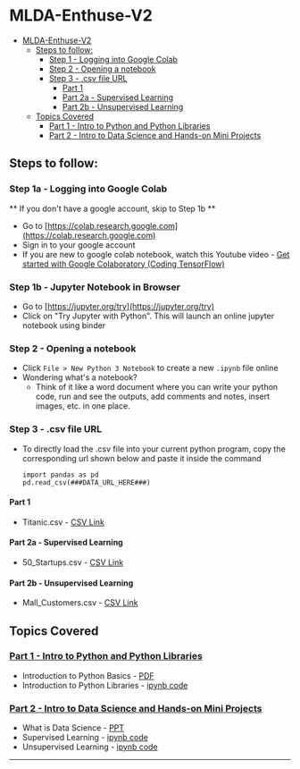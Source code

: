 # MLDA-Enthuse-V2

<!-- TOC depthFrom:1 depthTo:6 withLinks:1 updateOnSave:1 orderedList:0 -->

- [MLDA-Enthuse-V2](#mlda-enthuse-v2)
	- [Steps to follow:](#steps-to-follow)
		- [Step 1 - Logging into Google Colab](#step-1-logging-into-google-colab)
		- [Step 2 - Opening a notebook](#step-2-opening-a-notebook)
		- [Step 3 - .csv file URL](#step-3-csv-file-url)
			- [Part 1](#part-1)
			- [Part 2a - Supervised Learning](#part-2a-supervised-learning)
			- [Part 2b - Unsupervised Learning](#part-2b-unsupervised-learning)
	- [Topics Covered](#topics-covered)
		- [Part 1 - Intro to Python and Python Libraries](https://github.com/prasanth-ntu/MLDA-Enthuse-V2/tree/master/Part%201%20-%20Intro%20to%20Python%20and%20Python%20Libraries)
		- [Part 2 - Intro to Data Science and Hands-on Mini Projects](https://github.com/prasanth-ntu/MLDA-Enthuse-V2/tree/master/Part%202%20-%20Intro%20to%20Data%20Science%20and%20Hands-on%20Mini%20Projects)

<!-- /TOC -->
## Steps to follow:
### Step 1a - Logging into Google Colab
** If you don't have a google account, skip to Step 1b **
- Go to [https://colab.research.google.com](https://colab.research.google.com)
- Sign in to your google account
- If you are new to google colab notebook, watch this Youtube video -  [Get started with Google Colaboratory (Coding TensorFlow)](https://youtu.be/inN8seMm7UI)

### Step 1b - Jupyter Notebook in Browser
- Go to [https://jupyter.org/try](https://jupyter.org/try)
- Click on "Try Jupyter with Python". This will launch an online jupyter notebook using binder

### Step 2 - Opening a notebook
- Click `File > New Python 3 Notebook` to create a new `.ipynb` file online
- Wondering what's a notebook?
    - Think of it like a word document where you can write your python code, run and see the outputs, add comments and notes, insert images, etc. in one place.

### Step 3 - .csv file URL
- To directly load the .csv file into your current python program, copy the corresponding url shown below and paste it inside the command
    ```
    import pandas as pd
    pd.read_csv(###DATA_URL_HERE###)
    ```


#### Part 1
- Titanic.csv - [CSV Link](https://raw.githubusercontent.com/prasanth-ntu/MLDA-Enthuse-V2/master/Part%201%20-%20Intro%20to%20Python%20and%20Python%20Libraries/data/Titanic.csv)

#### Part 2a - Supervised Learning
- 50_Startups.csv - [CSV Link](https://raw.githubusercontent.com/prasanth-ntu/MLDA-Enthuse-V2/master/Part%202%20-%20Intro%20to%20Data%20Science%20and%20Hands-on%20Mini%20Projects/Supervised%20Learning/50_Startups.csv)

#### Part 2b - Unsupervised Learning  
- Mall_Customers.csv - [CSV Link](https://raw.githubusercontent.com/prasanth-ntu/MLDA-Enthuse-V2/master/Part%202%20-%20Intro%20to%20Data%20Science%20and%20Hands-on%20Mini%20Projects/Unsupervised%20Learning/Mall_Customers.csv)


## Topics Covered
### [Part 1 - Intro to Python and Python Libraries](https://github.com/prasanth-ntu/MLDA-Enthuse-V2/tree/master/Part%201%20-%20Intro%20to%20Python%20and%20Python%20Libraries)
- Introduction to Python Basics - [PDF](https://github.com/prasanth-ntu/MLDA-Enthuse-V2/blob/master/Part%201%20-%20Intro%20to%20Python%20and%20Python%20Libraries/Basic%20python_MLDA.pdf)
- Introduction to Python Libraries - [ipynb code](https://github.com/prasanth-ntu/MLDA-Enthuse-V2/blob/master/Part%201%20-%20Intro%20to%20Python%20and%20Python%20Libraries/Introduction%20to%20Python%20Libraries.ipynb)

### [Part 2 - Intro to Data Science and Hands-on Mini Projects](https://github.com/prasanth-ntu/MLDA-Enthuse-V2/tree/master/Part%202%20-%20Intro%20to%20Data%20Science%20and%20Hands-on%20Mini%20Projects)
- What is Data Science - [PPT](https://github.com/prasanth-ntu/MLDA-Enthuse-V2/blob/master/Part%202%20-%20Intro%20to%20Data%20Science%20and%20Hands-on%20Mini%20Projects/What%20is%20Data%20Science.pptx)
- Supervised Learning - [ipynb code](https://github.com/prasanth-ntu/MLDA-Enthuse-V2/blob/master/Part%202%20-%20Intro%20to%20Data%20Science%20and%20Hands-on%20Mini%20Projects/Supervised%20Learning/regression_Raman.ipynb)
- Unsupervised Learning -  [ipynb code](https://github.com/prasanth-ntu/MLDA-Enthuse-V2/blob/master/Part%202%20-%20Intro%20to%20Data%20Science%20and%20Hands-on%20Mini%20Projects/Unsupervised%20Learning/kmeans_Raman.ipynb)

-----
